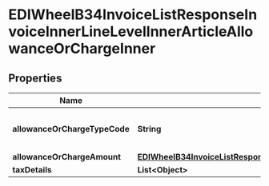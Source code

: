 

# EDIWheelB34InvoiceListResponseInvoiceInnerLineLevelInnerArticleAllowanceOrChargeInner


## Properties

| Name | Type | Description | Notes |
|------------ | ------------- | ------------- | -------------|
|**allowanceOrChargeTypeCode** | **String** | Tire Discount (TD) where applicable. |  [optional] |
|**allowanceOrChargeAmount** | [**EDIWheelB34InvoiceListResponseInvoiceInnerLineLevelInnerArticleAllowanceOrChargeInnerAllowanceOrChargeAmount**](EDIWheelB34InvoiceListResponseInvoiceInnerLineLevelInnerArticleAllowanceOrChargeInnerAllowanceOrChargeAmount.md) |  |  |
|**taxDetails** | **List&lt;Object&gt;** |  |  [optional] |



